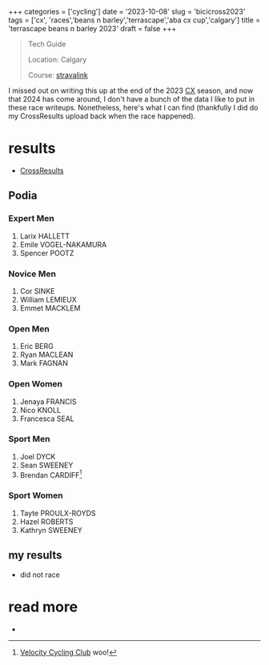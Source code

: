 +++
categories = ['cycling']
date = '2023-10-08'
slug = 'bicicross2023'
tags = ['cx', 'races','beans n barley','terrascape','aba cx cup','calgary']
title = 'terrascape beans n barley 2023'
draft = false
+++

> Tech Guide 
>
> Location: Calgary
>
> Course: [stravalink](http://www.strava.com/segments/35616154)

I missed out on writing this up at the end of the 2023 [CX](../cx/) season, and now that 2024 has come around, I don't have a bunch of the data I like to put in these race writeups. Nonetheless, here's what I can find (thankfully I did do my CrossResults upload back when the race happened).


# results

* [CrossResults](https://www.crossresults.com/race/11830)

## Podia

### Expert Men

1. Larix HALLETT
2. Emile VOGEL-NAKAMURA
3. Spencer POOTZ

### Novice Men

1. Cor SINKE
2. William LEMIEUX
3. Emmet MACKLEM

### Open Men

1. Eric BERG
2. Ryan MACLEAN
3. Mark FAGNAN

### Open Women

1. Jenaya FRANCIS
2. Nico KNOLL
3. Francesca SEAL

### Sport Men

1. Joel DYCK
2. Sean SWEENEY
3. Brendan CARDIFF[^1]

[^1]: [Velocity Cycling Club](../vcc/) woo!

### Sport Women

1. Tayte PROULX-ROYDS
2. Hazel ROBERTS
3. Kathryn SWEENEY

## my results

* did not race

# read more

* 